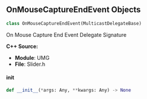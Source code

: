 ## OnMouseCaptureEndEvent Objects

```python
class OnMouseCaptureEndEvent(MulticastDelegateBase)
```

On Mouse Capture End Event  Delegate Signature

**C++ Source:**

- **Module**: UMG
- **File**: Slider.h

<a id="unreal.OnMouseCaptureEndEvent.__init__"></a>

#### __init__

```python
def __init__(*args: Any, **kwargs: Any) -> None
```

<a id="unreal.OnScrollBarVisibilityChangedEvent"></a>